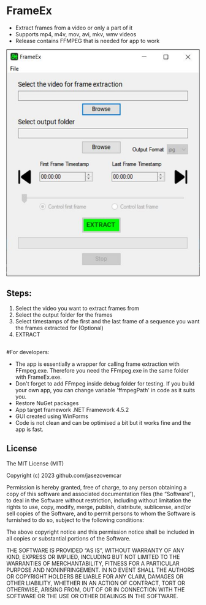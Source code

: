 # FrameEx
- Extract frames from a video or only a part of it
- Supports mp4, m4v, mov, avi, mkv, wmv videos
- Release contains FFMPEG that is needed for app to work

![gui pic](gui.JPG)

## Steps:
1) Select the video you want to extract frames from
2) Select the output folder for the frames
3) Select timestamps of the first and the last frame of a sequence you want the frames extracted for (Optional)
4) EXTRACT
##


#For developers:
- The app is essentially a wrapper for calling frame extraction with FFmpeg.exe. Therefore you need the FFmpeg.exe in the same folder with FrameEx.exe.
- Don't forget to add FFmpeg inside debug folder for testing. If you build your own app, you can change variable 'ffmpegPath' in code as it suits you.
- Restore NuGet packages
- App target framework .NET Framework 4.5.2
- GUI created using WinForms
- Code is not clean and can be optimised a bit but it works fine and the app is fast.



## License
 
The MIT License (MIT)

Copyright (c) 2023 github.com/jasezovemcar

Permission is hereby granted, free of charge, to any person obtaining a copy of this software and associated documentation files (the “Software”), to deal in the Software without restriction, including without limitation the rights to use, copy, modify, merge, publish, distribute, sublicense, and/or sell copies of the Software, and to permit persons to whom the Software is furnished to do so, subject to the following conditions:

The above copyright notice and this permission notice shall be included in all copies or substantial portions of the Software.

THE SOFTWARE IS PROVIDED “AS IS”, WITHOUT WARRANTY OF ANY KIND, EXPRESS OR IMPLIED, INCLUDING BUT NOT LIMITED TO THE WARRANTIES OF MERCHANTABILITY, FITNESS FOR A PARTICULAR PURPOSE AND NONINFRINGEMENT. IN NO EVENT SHALL THE AUTHORS OR COPYRIGHT HOLDERS BE LIABLE FOR ANY CLAIM, DAMAGES OR OTHER LIABILITY, WHETHER IN AN ACTION OF CONTRACT, TORT OR OTHERWISE, ARISING FROM, OUT OF OR IN CONNECTION WITH THE SOFTWARE OR THE USE OR OTHER DEALINGS IN THE SOFTWARE.
